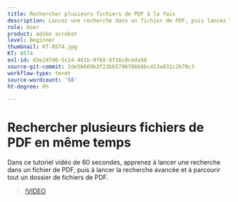 ```yaml
---
title: Rechercher plusieurs fichiers de PDF à la fois
description: Lancez une recherche dans un fichier de PDF, puis lancez la recherche avancée et recherchez un dossier complet de fichiers de PDF
role: User
product: adobe acrobat
level: Beginner
thumbnail: KT-8574.jpg
KT: 8574
exl-id: d3e2d7d6-5c14-461b-9f68-8f16c8ceda50
source-git-commit: 2de5b609b3f23bb5796786b6bc413a831c2b78c3
workflow-type: tm+mt
source-wordcount: '58'
ht-degree: 0%

---
```


# Rechercher plusieurs fichiers de PDF en même temps

Dans ce tutoriel vidéo de 60 secondes, apprenez à lancer une recherche dans un fichier de PDF, puis à lancer la recherche avancée et à parcourir tout un dossier de fichiers de PDF.

>[!VIDEO](https://video.tv.adobe.com/v/336363?hidetitle=true)
